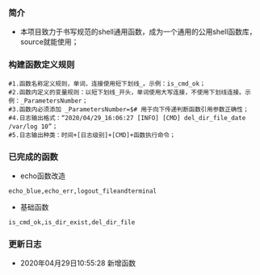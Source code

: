 ### 简介

 - 本项目致力于书写规范的shell通用函数，成为一个通用的公用shell函数库，source就能使用；

### 构建函数定义规则
```
#1.函数名称定义规则，单词，连接使用短下划线_。示例：is_cmd_ok；
#2.函数内定义的变量规则：以短下划线_开头，单词使用大写连接，不使用下划线连接。示例：_ParametersNumber；
#3.函数内必须添加 _ParametersNumber=$# 用于向下传递判断函数引用参数正确性；
#4.日志输出格式：“2020/04/29_16:06:27 [INFO] [CMD] del_dir_file_date /var/log 10”；
#5.日志输出种类：时间+[日志级别]+[CMD]+函数执行命令；
```

### 已完成的函数
 - echo函数改造

```
echo_blue,echo_err,logout_fileandterminal
```
 - 基础函数

```
is_cmd_ok,is_dir_exist,del_dir_file
```

### 更新日志
  - 2020年04月29日10:55:28 新增函数